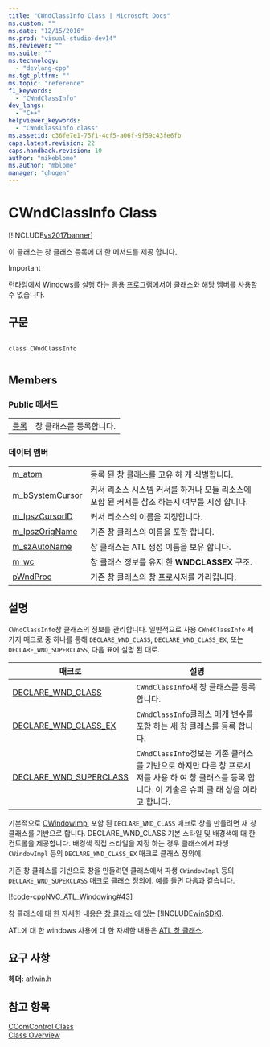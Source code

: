 ```yaml
---
title: "CWndClassInfo Class | Microsoft Docs"
ms.custom: ""
ms.date: "12/15/2016"
ms.prod: "visual-studio-dev14"
ms.reviewer: ""
ms.suite: ""
ms.technology: 
  - "devlang-cpp"
ms.tgt_pltfrm: ""
ms.topic: "reference"
f1_keywords: 
  - "CWndClassInfo"
dev_langs: 
  - "C++"
helpviewer_keywords: 
  - "CWndClassInfo class"
ms.assetid: c36fe7e1-75f1-4cf5-a06f-9f59c43fe6fb
caps.latest.revision: 22
caps.handback.revision: 10
author: "mikeblome"
ms.author: "mblome"
manager: "ghogen"
---
```

# CWndClassInfo Class
[!INCLUDE[vs2017banner](../../assembler/inline/includes/vs2017banner.md)]

이 클래스는 창 클래스 등록에 대 한 메서드를 제공 합니다.  
  
> [!IMPORTANT]
>  런타임에서 Windows를 실행 하는 응용 프로그램에서이 클래스와 해당 멤버를 사용할 수 없습니다.  
  
## 구문  
  
```  
  
class CWndClassInfo  
  
```  
  
## Members  
  
### Public 메서드  
  
|||  
|-|-|  
|[등록](../Topic/CWndClassInfo::Register.md)|창 클래스를 등록합니다.|  
  
### 데이터 멤버  
  
|||  
|-|-|  
|[m\_atom](../Topic/CWndClassInfo::m_atom.md)|등록 된 창 클래스를 고유 하 게 식별합니다.|  
|[m\_bSystemCursor](../Topic/CWndClassInfo::m_bSystemCursor.md)|커서 리소스 시스템 커서를 하거나 모듈 리소스에 포함 된 커서를 참조 하는지 여부를 지정 합니다.|  
|[m\_lpszCursorID](../Topic/CWndClassInfo::m_lpszCursorID.md)|커서 리소스의 이름을 지정합니다.|  
|[m\_lpszOrigName](../Topic/CWndClassInfo::m_lpszOrigName.md)|기존 창 클래스의 이름을 포함 합니다.|  
|[m\_szAutoName](../Topic/CWndClassInfo::m_szAutoName.md)|창 클래스는 ATL 생성 이름을 보유 합니다.|  
|[m\_wc](../Topic/CWndClassInfo::m_wc.md)|창 클래스 정보를 유지 한  **WNDCLASSEX** 구조.|  
|[pWndProc](../Topic/CWndClassInfo::pWndProc.md)|기존 창 클래스의 창 프로시저를 가리킵니다.|  
  
## 설명  
 `CWndClassInfo`창 클래스의 정보를 관리합니다.  일반적으로 사용 `CWndClassInfo` 세 가지 매크로 중 하나를 통해 `DECLARE_WND_CLASS`, `DECLARE_WND_CLASS_EX`, 또는 `DECLARE_WND_SUPERCLASS`, 다음 표에 설명 된 대로.  
  
|매크로|설명|  
|---------|--------|  
|[DECLARE\_WND\_CLASS](../Topic/DECLARE_WND_CLASS.md)|`CWndClassInfo`새 창 클래스를 등록합니다.|  
|[DECLARE\_WND\_CLASS\_EX](../Topic/DECLARE_WND_CLASS_EX.md)|`CWndClassInfo`클래스 매개 변수를 포함 하는 새 창 클래스를 등록 합니다.|  
|[DECLARE\_WND\_SUPERCLASS](../Topic/DECLARE_WND_SUPERCLASS.md)|`CWndClassInfo`정보는 기존 클래스를 기반으로 하지만 다른 창 프로시저를 사용 하 여 창 클래스를 등록 합니다.  이 기술은 슈퍼 클 래 싱을 이라고 합니다.|  
  
 기본적으로  [CWindowImpl](../../atl/reference/cwindowimpl-class.md) 포함 된 `DECLARE_WND_CLASS` 매크로 창을 만들려면 새 창 클래스를 기반으로 합니다.  DECLARE\_WND\_CLASS 기본 스타일 및 배경색에 대 한 컨트롤을 제공합니다.  배경색 직접 스타일을 지정 하는 경우 클래스에서 파생 `CWindowImpl` 등의 `DECLARE_WND_CLASS_EX` 매크로 클래스 정의에.  
  
 기존 창 클래스를 기반으로 창을 만들려면 클래스에서 파생 `CWindowImpl` 등의 `DECLARE_WND_SUPERCLASS` 매크로 클래스 정의에.  예를 들면 다음과 같습니다.  
  
 [!code-cpp[NVC_ATL_Windowing#43](../../atl/codesnippet/CPP/cwndclassinfo-class_1.h)]  
  
 창 클래스에 대 한 자세한 내용은  [창 클래스](http://msdn.microsoft.com/library/windows/desktop/ms632596) 에 있는 [!INCLUDE[winSDK](../../atl/includes/winsdk_md.md)].  
  
 ATL에 대 한 windows 사용에 대 한 자세한 내용은  [ATL 창 클래스](../../atl/atl-window-classes.md).  
  
## 요구 사항  
 **헤더:**  atlwin.h  
  
## 참고 항목  
 [CComControl Class](../../atl/reference/ccomcontrol-class.md)   
 [Class Overview](../../atl/atl-class-overview.md)